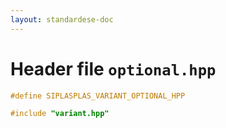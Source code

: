 ```yaml
---
layout: standardese-doc
---
```


# Header file `optional.hpp`

``` cpp
#define SIPLASPLAS_VARIANT_OPTIONAL_HPP 

#include "variant.hpp"
```
